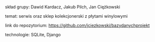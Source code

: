 skład grupy: Dawid Kardacz, Jakub Pilch, Jan Ciężkowski

temat: serwis oraz sklep kolekcjonerski z płytami winylowymi

link do repozytorium: https://github.com/jciezkowski/bazydanychprojekt

technologie: SQLite, Django

